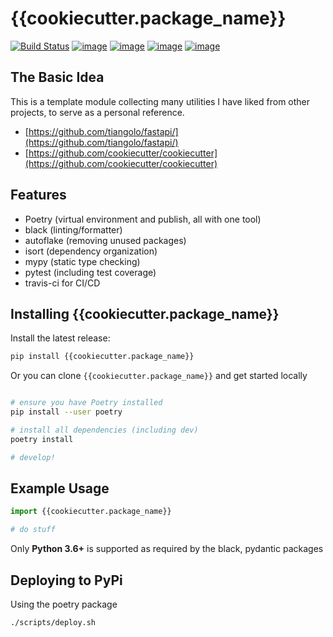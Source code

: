 # {{cookiecutter.package_name}}

[![Build Status](https://img.shields.io/travis/com/{{cookiecutter.github_user}}/{{cookiecutter.repo_name}}/master.svg)](https://img.shields.io/travis/com/{{cookiecutter.github_user}}/{{cookiecutter.repo_name}})
[![image](https://img.shields.io/pypi/v/{{cookiecutter.package_name}}.svg)](https://pypi.org/project/{{cookiecutter.repo_name}}/)
[![image](https://img.shields.io/pypi/l/{{cookiecutter.package_name}}.svg)](https://pypi.org/project/{{cookiecutter.package_name}}/)
[![image](https://img.shields.io/pypi/pyversions/{{cookiecutter.package_name}}.svg)](https://pypi.org/project/{{cookiecutter.package_name}}/)
[![image](https://img.shields.io/github/contributors/{{cookiecutter.github_user}}/{{cookiecutter.repo_name}}.svg)](https://github.com/{{cookiecutter.github_user}}/{{cookiecutter.repo_name}}/graphs/contributors)

## The Basic Idea

This is a template module collecting many utilities I have liked from other projects, to serve as a personal reference.
- [https://github.com/tiangolo/fastapi/](https://github.com/tiangolo/fastapi/)
- [https://github.com/cookiecutter/cookiecutter](https://github.com/cookiecutter/cookiecutter)

## Features

- Poetry (virtual environment and publish, all with one tool)
- black (linting/formatter)
- autoflake (removing unused packages)
- isort (dependency organization)
- mypy (static type checking)
- pytest (including test coverage)
- travis-ci for CI/CD

## Installing {{cookiecutter.package_name}}

Install the latest release:

```bash
pip install {{cookiecutter.package_name}}
```

Or you can clone `{{cookiecutter.package_name}}` and get started locally

```bash

# ensure you have Poetry installed
pip install --user poetry

# install all dependencies (including dev)
poetry install

# develop!

```

## Example Usage

```python
import {{cookiecutter.package_name}}

# do stuff
```

Only **Python 3.6+** is supported as required by the black, pydantic packages

## Deploying to PyPi

Using the poetry package

```bash
./scripts/deploy.sh
```
